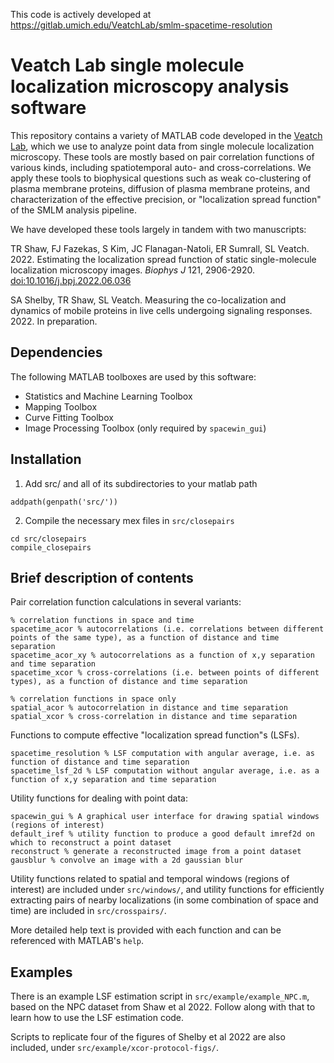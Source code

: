 This code is actively developed at https://gitlab.umich.edu/VeatchLab/smlm-spacetime-resolution 

# Veatch Lab single molecule localization microscopy analysis software

This repository contains a variety of MATLAB code developed in the
[Veatch Lab](https://sites.lsa.umich.edu/veatch-lab/), which we use to
analyze point data from single molecule localization microscopy. These tools
are mostly based on pair correlation functions of various kinds, including
spatiotemporal auto- and cross-correlations. We apply these tools to
biophysical questions such as weak co-clustering of plasma membrane proteins,
diffusion of plasma membrane proteins, and characterization of the effective
precision, or "localization spread function" of the SMLM analysis pipeline.

We have developed these tools largely in tandem with two manuscripts:

TR Shaw, FJ Fazekas, S Kim, JC Flanagan-Natoli, ER Sumrall, SL Veatch. 2022.
Estimating the localization spread function of static single-molecule
localization microscopy images. *Biophys J* 121, 2906-2920. 
[doi:10.1016/j.bpj.2022.06.036](https://doi.org/10.1016/j.bpj.2022.06.036)

SA Shelby, TR Shaw, SL Veatch.
Measuring the co-localization and dynamics of mobile proteins in live cells
undergoing signaling responses. 2022. In preparation.

## Dependencies

The following MATLAB toolboxes are used by this software:
- Statistics and Machine Learning Toolbox
- Mapping Toolbox
- Curve Fitting Toolbox
- Image Processing Toolbox (only required by `spacewin_gui`)

## Installation

1. Add src/ and all of its subdirectories to your matlab path
```
addpath(genpath('src/'))
```
2. Compile the necessary mex files in `src/closepairs`
```
cd src/closepairs
compile_closepairs
```

## Brief description of contents

Pair correlation function calculations in several variants:
```
% correlation functions in space and time
spacetime_acor % autocorrelations (i.e. correlations between different points of the same type), as a function of distance and time separation
spacetime_acor_xy % autocorrelations as a function of x,y separation and time separation
spacetime_xcor % cross-correlations (i.e. between points of different types), as a function of distance and time separation

% correlation functions in space only
spatial_acor % autocorrelation in distance and time separation
spatial_xcor % cross-correlation in distance and time separation
```

Functions to compute effective "localization spread function"s (LSFs).
```
spacetime_resolution % LSF computation with angular average, i.e. as function of distance and time separation
spacetime_lsf_2d % LSF computation without angular average, i.e. as a function of x,y separation and time separation
```

Utility functions for dealing with point data:
```
spacewin_gui % A graphical user interface for drawing spatial windows (regions of interest)
default_iref % utility function to produce a good default imref2d on which to reconstruct a point dataset
reconstruct % generate a reconstructed image from a point dataset
gausblur % convolve an image with a 2d gaussian blur
```

Utility functions related to spatial and temporal windows (regions of interest)
are included under `src/windows/`, and utility functions for efficiently extracting
pairs of nearby localizations (in some combination of space and time) are
included in `src/crosspairs/`.

More detailed help text is provided with each function and can be referenced
with MATLAB's `help`.

## Examples

There is an example LSF estimation script in `src/example/example_NPC.m`, 
based on the NPC dataset from Shaw et al 2022.  Follow along with that to learn
how to use the LSF estimation code.

Scripts to replicate four of the figures of Shelby et al 2022 are also included,
under `src/example/xcor-protocol-figs/`.
